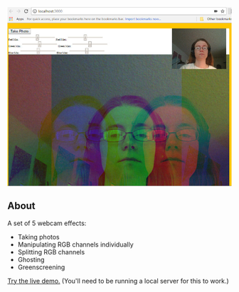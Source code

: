 ![Webcam Fun screenshot](screenshot.jpg)
## About
A set of 5 webcam effects:
 - Taking photos
 - Manipulating RGB channels individually
 - Splitting RGB channels
 - Ghosting
 - Greenscreening
 
[Try the live demo.](https://rawgit.com/StephanieCunnane/javascript30/master/19%20-%20Webcam%20Fun/index.html) (You'll need to be running a local server for this to work.)

